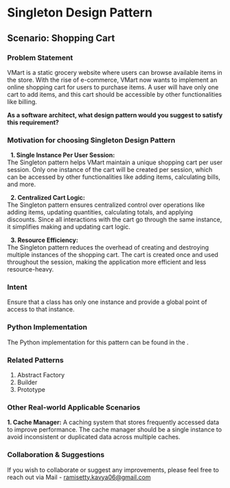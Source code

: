 # Singleton Design Pattern

## Scenario: Shopping Cart

### Problem Statement
VMart is a static grocery website where users can browse available items in the store. With the rise of e-commerce, VMart now wants to implement an online shopping cart for users to purchase items. A user will have only one cart to add items, and this cart should be accessible by other functionalities like billing. <br>

**As a software architect, what design pattern would you suggest to satisfy this requirement?**

### Motivation for choosing Singleton Design Pattern

&nbsp; **1. Single Instance Per User Session:** <br>
The Singleton pattern helps VMart maintain a unique shopping cart per user session. Only one instance of the cart will be created per session, which can be accessed by other functionalities like adding items, calculating bills, and more. <br>

&nbsp; **2. Centralized Cart Logic:**  <br>
The Singleton pattern ensures centralized control over operations like adding items, updating quantities, calculating totals, and applying discounts. Since all interactions with the cart go through the same instance, it simplifies making and updating cart logic.<br>

&nbsp; **3. Resource Efficiency:** <br>
The Singleton pattern reduces the overhead of creating and destroying multiple instances of the shopping cart. The cart is created once and used throughout the session, making the application more efficient and less resource-heavy. <br>

### Intent

Ensure that a class has only one instance and provide a global point of access to that instance.

### Python Implementation
The Python implementation for this pattern can be found in the []().

### Related Patterns
1. Abstract Factory <br>
2. Builder <br>
3. Prototype <br>

### Other Real-world Applicable Scenarios

**1. Cache Manager:** A caching system that stores frequently accessed data to improve performance. The cache manager should be a single instance to avoid inconsistent or duplicated data across multiple caches.

### Collaboration & Suggestions 
If you wish to collaborate or suggest any improvements, please feel free to reach out via Mail - ramisetty.kavya06@gmail.com

